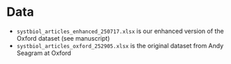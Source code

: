 # Data
- `systbiol_articles_enhanced_250717.xlsx` is our enhanced version of the Oxford dataset (see manuscript)
- `systbiol_articles_oxford_252905.xlsx` is the original dataset from Andy Seagram at Oxford

